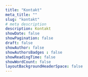 ```yaml
---
title: "Kontakt"
meta_title: ""
slug: "kontakt"
# meta description
description: Kontakt
showDate: false
showPagination: false
draft: false
showAuthor: false
showAuthorsBadges : false
showReadingTime: false
showWordCount: false
layoutBackgroundHeaderSpace: false
---
```


<link href="/css/privacy.css" rel="stylesheet"></link>

<iframe data-tally-src="https://tally.so/embed/mB7qkN?alignLeft=1&hideTitle=1&dynamicHeight=1" loading="lazy" width="350%" height="100" frameborder="0" marginheight="0" marginwidth="0" title="DIADZ Contact"></iframe><script>var d=document,w="https://tally.so/widgets/embed.js",v=function(){"undefined"!=typeof Tally?Tally.loadEmbeds():d.querySelectorAll("iframe[data-tally-src]:not([src])").forEach((function(e){e.src=e.dataset.tallySrc}))};if("undefined"!=typeof Tally)v();else if(d.querySelector('script[src="'+w+'"]')==null){var s=d.createElement("script");s.src=w,s.onload=v,s.onerror=v,d.body.appendChild(s);}</script>